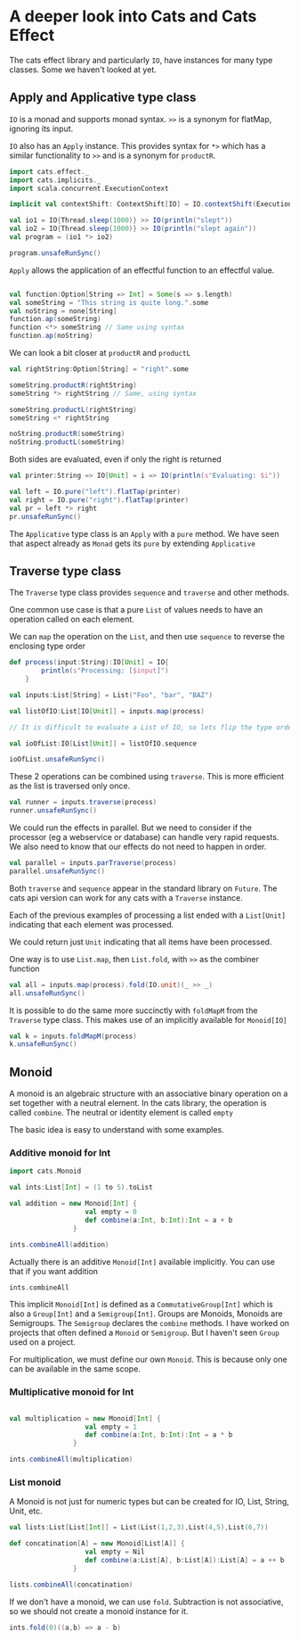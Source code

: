 # A deeper look into Cats and Cats Effect

The cats effect library and particularly `IO`, have instances for many type classes.
Some we haven't looked at yet.

## Apply and Applicative type class

`IO` is a monad and supports monad syntax.
`>>` is a synonym for flatMap, ignoring its input.

`IO` also has an `Apply` instance. This provides syntax for
`*>` which has a similar functionality to `>>` and is a synonym for `productR`.

```scala mdoc
import cats.effect._
import cats.implicits._
import scala.concurrent.ExecutionContext

implicit val contextShift: ContextShift[IO] = IO.contextShift(ExecutionContext.global)

val io1 = IO{Thread.sleep(1000)} >> IO(println("slept"))
val io2 = IO{Thread.sleep(1000)} >> IO(println("slept again"))
val program = (io1 *> io2)

program.unsafeRunSync()

```


`Apply` allows the application of an effectful function to an effectful value.

```scala mdoc

val function:Option[String => Int] = Some(s => s.length)
val someString = "This string is quite long.".some
val noString = none[String]
function.ap(someString)
function <*> someString // Same using syntax
function.ap(noString)
```
We can look a bit closer at `productR` and `productL`
```scala mdoc
val rightString:Option[String] = "right".some

someString.productR(rightString)
someString *> rightString // Same, using syntax

someString.productL(rightString)
someString <* rightString

noString.productR(someString)
noString.productL(someString)
```
Both sides are evaluated, even if only the right is returned
```scala mdoc
val printer:String => IO[Unit] = i => IO(println(s"Evaluating: $i"))

val left = IO.pure("left").flatTap(printer)
val right = IO.pure("right").flatTap(printer)
val pr = left *> right
pr.unsafeRunSync()
```

The `Applicative` type class is an `Apply` with a `pure` method.
We have seen that aspect already as `Monad` gets its `pure` by extending `Applicative`

## Traverse type class

The `Traverse` type class provides `sequence` and `traverse` and other methods.

One common use case is that a pure `List` of values needs to have an operation called on each element.

We can `map` the operation on the `List`, and then use `sequence` to reverse the enclosing type order

```scala mdoc
def process(input:String):IO[Unit] = IO{ 
        println(s"Processing: [$input]")
    }

val inputs:List[String] = List("Foo", "bar", "BAZ")

val listOfIO:List[IO[Unit]] = inputs.map(process)

// It is difficult to evaluate a List of IO, so lets flip the type order

val ioOfList:IO[List[Unit]] = listOfIO.sequence  

ioOfList.unsafeRunSync()

```

These 2 operations can be combined using `traverse`. 
This is more efficient as the list is traversed only once.

```scala mdoc
val runner = inputs.traverse(process)
runner.unsafeRunSync()
```

We could run the effects in parallel. 
But we need to consider if the processor (eg a webservice or database) can handle very rapid requests.
We also need to know that our effects do not need to happen in order.

```scala mdoc
val parallel = inputs.parTraverse(process)
parallel.unsafeRunSync()
```

Both `traverse` and `sequence` appear in the standard library on `Future`. 
The cats api version can work for any cats with a `Traverse` instance.

Each of the previous examples of processing a list ended with a `List[Unit]`
indicating that each element was processed.

We could return just `Unit` indicating that all items have been processed.

One way is to use `List.map`, then `List.fold`, with `>>` as the combiner function
```scala mdoc
val all = inputs.map(process).fold(IO.unit)(_ >> _)
all.unsafeRunSync()
```

It is possible to do the same more succinctly with `foldMapM` from the `Traverse` type class.
This makes use of an implicitly available for `Monoid[IO]`
```scala mdoc
val k = inputs.foldMapM(process)
k.unsafeRunSync()
```

## Monoid

A monoid is an algebraic structure with an associative binary operation on a set together with a neutral element.
In the cats library, the operation is called `combine`.
The neutral or identity element is called `empty`

The basic idea is easy to understand with some examples.

### Additive monoid for Int
```scala mdoc
import cats.Monoid

val ints:List[Int] = (1 to 5).toList

val addition = new Monoid[Int] {
                   val empty = 0
                   def combine(a:Int, b:Int):Int = a + b 
                }

ints.combineAll(addition)
```

Actually there is an additive `Monoid[Int]` available implicitly.
You can use that if you want addition

```scala mdoc
ints.combineAll 
```
This implicit `Monoid[Int]` is defined as a `CommutativeGroup[Int]` which is also
a `Group[Int]` and a `Semigroup[Int]`. Groups are Monoids, Monoids are Semigroups.
The `Semigroup` declares the `combine` methods. 
I have worked on projects that often defined a `Monoid` or `Semigroup`.
But I haven't seen `Group` used on a project.


For multiplication, we must define our own `Monoid`.
This is because only one can be available in the same scope.
### Multiplicative monoid for Int
```scala mdoc

val multiplication = new Monoid[Int] {
                   val empty = 1
                   def combine(a:Int, b:Int):Int = a * b 
                }

ints.combineAll(multiplication)
```
### List monoid
A Monoid is not just for numeric types but can be created for IO, List, String, Unit, etc.
```scala mdoc
val lists:List[List[Int]] = List(List(1,2,3),List(4,5),List(6,7))

def concatination[A] = new Monoid[List[A]] {
                   val empty = Nil
                   def combine(a:List[A], b:List[A]):List[A] = a ++ b 
                }

lists.combineAll(concatination)
```

If we don't have a monoid, we can use `fold`.
Subtraction is not associative, so we should not create a monoid instance for it.

```scala mdoc
ints.fold(0)((a,b) => a - b)
```
